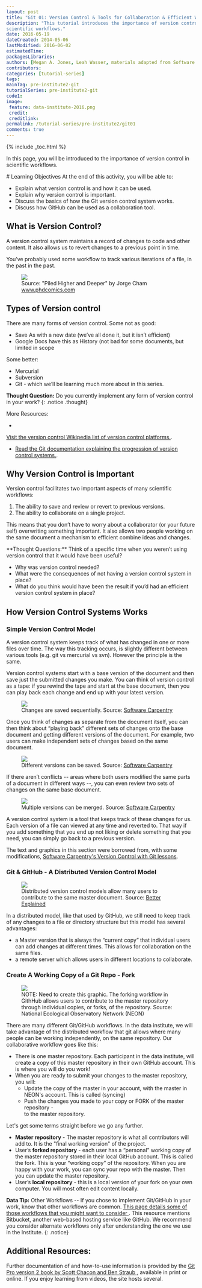 ```yaml
---
layout: post
title: "Git 01: Version Control & Tools for Collaboration & Efficient Work Flow"
description: "This tutorial introduces the importance of version control in
scientific workflows."
date: 2016-05-19
dateCreated: 2014-05-06
lastModified: 2016-06-02
estimatedTime:
packagesLibraries:
authors: [Megan A. Jones, Leah Wasser, materials adapted from Software Carpentry]
contributors:
categories: [tutorial-series]
tags:
mainTag: pre-institute2-git
tutorialSeries: pre-institute2-git
code1:
image:
 feature: data-institute-2016.png
 credit:
 creditlink:
permalink: /tutorial-series/pre-institute2/git01
comments: true
---
```


{% include _toc.html %}

In this page, you will be introduced to the importance of version control in
scientific workflows.  

<div id="objectives" markdown="1">
# Learning Objectives
At the end of this activity, you will be able to:

* Explain what version control is and how it can be used.
* Explain why version control is important.
* Discuss the basics of how the Git version control system works.
* Discuss how GitHub can be used as a collaboration tool.

</div>

## What is Version Control?

A version control system maintains a record of changes to code and other content.
It also allows us to revert changes to a previous point in time.

You’ve probably used some workflow to track various iterations of a file,
in the past in the past.

<figure>
	<a href="http://www.phdcomics.com/comics/archive/phd101212s.gif">
	<img src="http://www.phdcomics.com/comics/archive/phd101212s.gif"></a>
	<figcaption> Source: "Piled Higher and Deeper" by Jorge Cham <a href=
"http://www.phdcomics.com" target="_blank"> www.phdcomics.com</a>
	</figcaption>
</figure>

## Types of Version control

There are many forms of version control. Some not as good:

* Save As with a new date (we’ve all done it, but it isn’t efficient)
* Google Docs have this as History (not bad for some documents, but limited in scope

Some better:

* Mercurial
* Subversion
* Git - which we’ll be learning much more about in this series.



<i class="fa fa-star"></i> **Thought Question:** Do you currently implement
any form of version control in your work?
{: .notice .thought}

<div class="notice" markdown="1">
More Resources:

* <a href="https://en.wikipedia.org/wiki/List_of_version_control_software" target="_blank">
Visit the version control Wikipedia list of version control platforms.</a>.
* <a href="https://git-scm.com/book/en/v2/Getting-Started-About-Version-Control" target="_blank"> Read the Git documentation explaining the progression of version control systems.</a>.
</div>

## Why Version Control is Important

Version control facilitates two important aspects of many scientific workflows:

1. The ability to save and review or revert to previous versions.
2. The ability to collaborate on a single project.

This means that you don’t have to worry about a collaborator (or your future self)
overwriting something important. It also allows two people working on the same
document a mechanism to efficient combine ideas and changes.

<div class="notice thought" markdown="1">
<i class="fa fa-star"></i> **Thought Questions:** Think of a specific time when
you weren’t using version control that it would have been useful?  

* Why was version control needed?  
* What were the consequences of not having a version control system in place?
* What do you think would have been the result if you’d had an efficient version
control system in place?
</div>

## How Version Control Systems Works

### Simple Version Control Model

A version control system keeps track of what has changed in one or more files
over time. The way this tracking occurs, is slightly different between various
tools (e.g. git vs mercurial vs svn). However the principle is the same.

Version control systems start with a base version of the document and then save
just the submitted changes you make. You can think of version control as a
tape: if you rewind the tape and start at the base document, then you can play
back each change and end up with your latest version.

 <figure>
	<a href="{{ site.baseurl }}/images/pre-institute-content/pre-institute2-git/SWC_Git_play-changes.svg">
	<img src="{{ site.baseurl }}/images/pre-institute-content/pre-institute2-git/SWC_Git_play-changes.svg"></a>
	<figcaption> Changes are saved sequentially.
	Source: <a href="http://swcarpentry.github.io/git-novice/01-basics.html" target="_blank"> Software Carpentry </a>
	</figcaption>
</figure>

Once you think of changes as separate from the document itself, you can then
think about “playing back” different sets of changes onto the base document
and getting different versions of the document. For example, two users can make
independent sets of changes based on the same document.

 <figure>
	<a href="{{ site.baseurl }}/images/pre-institute-content/pre-institute2-git/SWC_Git_versions.svg">
	<img src="{{ site.baseurl }}/images/pre-institute-content/pre-institute2-git/SWC_Git_versions.svg"></a>
	<figcaption> Different versions can be saved.
	Source: <a href="http://swcarpentry.github.io/git-novice/01-basics.html" target="_blank"> Software Carpentry </a>
	</figcaption>
</figure>

If there aren’t conflicts -- areas where both users modified the same parts of
a document in different ways --, you can even review two sets of changes on the same
base document.

 <figure>
	<a href="{{ site.baseurl }}/images/pre-institute-content/pre-institute2-git/SWC_Git_merge.svg">
	<img src="{{ site.baseurl }}/images/pre-institute-content/pre-institute2-git/SWC_Git_merge.svg"></a>
	<figcaption>Multiple versions can be merged.
	Source: <a href="http://swcarpentry.github.io/git-novice/01-basics.html" target="_blank"> Software Carpentry </a>
	</figcaption>
</figure>

A version control system is a tool that keeps track of these changes for us.
Each version of a file can viewed at any time and reverted to. That way if you
add something that you end up not liking or delete something that you need, you
can simply go back to a previous version.

The text and graphics in this section were borrowed from, with some modifications,
<a href="http://swcarpentry.github.io/git-novice/01-basics.html" target="_blank"> Software Carpentry's Version Control with Git lessons</a>.

### Git & GitHub - A Distributed Version Control Model

 <figure>
	<a href="http://betterexplained.com/wp-content/uploads/version_control/distributed/distributed_example.png">
	<img src="http://betterexplained.com/wp-content/uploads/version_control/distributed/distributed_example.png"></a>
	<figcaption>Distributed version control models allow many users to 
contribute to the same master document.
	Source: <a href="http://betterexplained.com/wp-content/uploads/version_control/distributed/distributed_example.png" target="_blank"> Better Explained </a>
	</figcaption>
</figure>

In a distributed model, like that used by GitHub, we still need to keep track of
any changes to a file or directory structure but this model has several
advantages:

* a Master version that is always the “current copy” that individual users can
add changes at different times. This allows for collaboration on the same files.
* a remote server which allows users in different locations to collaborate.

### Create A Working Copy of a Git Repo - Fork

 <figure>
	<a href="{{ site.baseurl }}/images/pre-institute-content/pre-institute2-git/gitWorkflowSketch.jpg">
	<img src="{{ site.baseurl }}/images/pre-institute-content/pre-institute2-git/gitWorkflowSketch.jpg"></a>
	<figcaption>NOTE: Need to create this graphic. The forking workflow in GithHub
allows users to contribute to the master repository through individual copies, 
or forks, of the repository. 
	Source: National Ecological Observatory Network (NEON) </a>
	</figcaption>
</figure>

There are many different Git/GitHub workflows. In the data institute, we will take
advantage of the distributed workflow that git allows where many people can be
working independently, on the same repository. Our collaborative workflow goes
like this:

* There is one master repository. Each participant in the data institute, will
 create a copy of this master repository in their own GitHub account. This is where you will do
you work!
* When you are ready to submit your changes to the master repository, you will:
   * Update the copy of the master in your account, with the master in NEON's account. This is called (syncing)
   * Push the changes you made to your copy or FORK of the master repository -  
   to the master repository.

Let's get some terms straight before we go any further.

* **Master repository** - The master repository is what all contributors  will
add to. It is the "final working version" of the project.
* User’s **forked repository** - each user has a “personal” working copy of the
master repository stored in their local GitHub account. This is called the fork.
This is your “working copy” of the repository. When you are happy with your work,
you can sync your repo with the master. Then you can update the master repository.
* User’s **local repository** - this is a local version of your fork on your
own computer. You will most often edit content locally.


<i class="fa fa-star"></i> **Data Tip:** Other Workflows -- If you chose to
implement Git/GitHub in your work, know that other workflows are common.
<a href="<https://ru.atlassian.com/git/tutorials/comparing-workflows/gitflow-workflow" target="_blank">This page details some of those workflows that you might want to consider </a>.
This resource mentions Bitbucket, another web-based hosting service
like GitHub. We recommend you consider alternate workflows only after
understanding the one we use in the Institute.
{: .notice}

## Additional Resources:
Further documentation of and how-to-use information is provided by the
<a href="https://git-scm.com/doc " target="_blank" >Git Pro version 2 book by Scott Chacon and Ben Straub </a>,
available in print or online. If you enjoy learning from videos, the site hosts
several.

